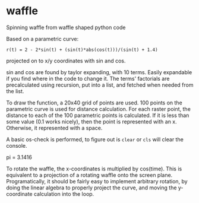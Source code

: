 # waffle
Spinning waffle from waffle shaped python code

Based on a parametric curve: 

`r(t) = 2 - 2*sin(t) + (sin(t)*abs(cos(t)))/(sin(t) + 1.4)`

projected on to x/y coordinates with sin and cos. 

sin and cos are found by taylor expanding, with 10 terms. Easily expandable if you find where in the code to change it.
The terms' factorials are precalculated using recursion, put into a list, and fetched when needed from the list.

To draw the function, a 20x40 grid of points are used. 100 points on the parametric curve is used for distance calculation.
For each raster point, the distance to each of the 100 parametric points is calculated. If it is less than some value (0.1 works nicely),
then the point is represented with an x. Otherwise, it represented with a space. 

A basic os-check is performed, to figure out is `clear` or `cls` will clear the console.

pi = 3.1416

To rotate the waffle, the x-coordinates is multiplied by cos(time). This is equivalent to a projection of a rotating waffle onto the screen plane.
Programatically, it should be fairly easy to implement arbitrary rotation, by doing the linear algebra to properly project the curve, 
and moving the y-coordinate calculation into the loop.
